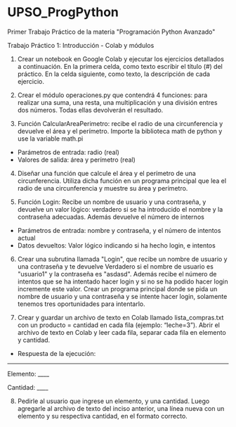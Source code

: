 # UPSO_ProgPython
Primer Trabajo Práctico de la materia "Programación Python Avanzado"

Trabajo Práctico 1: Introducción - Colab y módulos

1. Crear un notebook en Google Colab y ejecutar los ejercicios detallados a
continuación. En la primera celda, como texto escribir el título (#) del práctico. En la
celda siguiente, como texto, la descripción de cada ejercicio.

3. Crear el módulo operaciones.py que contendrá 4 funciones: para realizar una suma,
una resta, una multiplicación y una división entres dos números. Todas ellas
devolverán el resultado.

4. Función CalcularAreaPerimetro: recibe el radio de una circunferencia y devuelve el
área y el perímetro. Importe la biblioteca math de python y use la variable math.pi

* Parámetros de entrada: radio (real)
* Valores de salida: área y perímetro (real)
  
4. Diseñar una función que calcule el área y el perímetro de una circunferencia. Utiliza
dicha función en un programa principal que lea el radio de una circunferencia y
muestre su área y perímetro.

5. Función Login: Recibe un nombre de usuario y una contraseña, y devuelve un valor
lógico: verdadero si se ha introducido el nombre y la contraseña adecuadas. Además
devuelve el número de internos

* Parámetros de entrada: nombre y contraseña, y el número de intentos actual
* Datos devueltos: Valor lógico indicando si ha hecho login, e intentos
  
6. Crear una subrutina llamada "Login", que recibe un nombre de usuario y una
contraseña y te devuelve Verdadero si el nombre de usuario es "usuario1" y la
contraseña es "asdasd". Además recibe el número de intentos que se ha intentado
hacer login y si no se ha podido hacer login incremente este valor. Crear un
programa principal donde se pida un nombre de usuario y una contraseña y se
intente hacer login, solamente tenemos tres oportunidades para intentarlo.

7. Crear y guardar un archivo de texto en Colab llamado lista_compras.txt con un
producto = cantidad en cada fila (ejemplo: “leche=3”).
Abrir el archivo de texto en Colab y leer cada fila, separar cada fila en elemento y
cantidad.

* Respuesta de la ejecución:
-------------------

Elemento: ____

Cantidad: ____

8. Pedirle al usuario que ingrese un elemento, y una cantidad. Luego agregarle al
archivo de texto del inciso anterior, una línea nueva con un elemento y su respectiva
cantidad, en el formato correcto.
